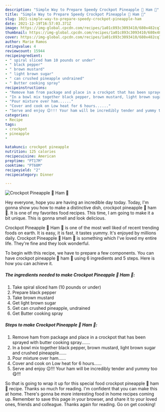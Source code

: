 ```yaml
---
description: "Simple Way to Prepare Speedy Crockpot Pineapple 🍍 Ham 🐖"
title: "Simple Way to Prepare Speedy Crockpot Pineapple 🍍 Ham 🐖"
slug: 1021-simple-way-to-prepare-speedy-crockpot-pineapple-ham
date: 2021-12-19T16:57:03.371Z
image: https://img-global.cpcdn.com/recipes/1a01c893c3093410/680x482cq70/crockpot-pineapple-ham-recipe-main-photo.jpg
thumbnail: https://img-global.cpcdn.com/recipes/1a01c893c3093410/680x482cq70/crockpot-pineapple-ham-recipe-main-photo.jpg
cover: https://img-global.cpcdn.com/recipes/1a01c893c3093410/680x482cq70/crockpot-pineapple-ham-recipe-main-photo.jpg
author: Marie Ramos
ratingvalue: 4
reviewcount: 15944
recipeingredient:
- " spiral sliced ham 10 pounds or under"
- " black pepper"
- " brown mustard"
- " light brown sugar"
- " can crushed pineapple undrained"
- " Butter cooking spray"
recipeinstructions:
- "Remove ham from package and place in a crockpot that has been sprayed with butter cooking spray......."
- "In a bowl mix together black pepper, brown mustard, light brown sugar and crushed pineapple......"
- "Pour mixture over ham......"
- "Cover and cook on Low heat for 6 hours......"
- "Serve and enjoy 😉!!! Your ham will be incredibly tender and yummy too 😋!!!"
categories:
- Recipe
tags:
- crockpot
- pineapple
- 

katakunci: crockpot pineapple  
nutrition: 125 calories
recipecuisine: American
preptime: "PT17M"
cooktime: "PT60M"
recipeyield: "2"
recipecategory: Dinner

---
```



![Crockpot Pineapple 🍍 Ham 🐖](https://img-global.cpcdn.com/recipes/1a01c893c3093410/680x482cq70/crockpot-pineapple-ham-recipe-main-photo.jpg)

Hey everyone, hope you are having an incredible day today. Today, I'm gonna show you how to make a distinctive dish, crockpot pineapple 🍍 ham 🐖. It is one of my favorites food recipes. This time, I am going to make it a bit unique. This is gonna smell and look delicious.

Crockpot Pineapple 🍍 Ham 🐖 is one of the most well liked of recent trending foods on earth. It is easy, it is fast, it tastes yummy. It's enjoyed by millions daily. Crockpot Pineapple 🍍 Ham 🐖 is something which I've loved my entire life. They're fine and they look wonderful.




To begin with this recipe, we have to prepare a few components. You can have crockpot pineapple 🍍 ham 🐖 using 6 ingredients and 5 steps. Here is how you can achieve it.

<!--inarticleads1-->

##### The ingredients needed to make Crockpot Pineapple 🍍 Ham 🐖:

1. Take  spiral sliced ham (10 pounds or under)
1. Prepare  black pepper
1. Take  brown mustard
1. Get  light brown sugar
1. Get  can crushed pineapple, undrained
1. Get  Butter cooking spray




<!--inarticleads2-->

##### Steps to make Crockpot Pineapple 🍍 Ham 🐖:

1. Remove ham from package and place in a crockpot that has been sprayed with butter cooking spray.......
1. In a bowl mix together black pepper, brown mustard, light brown sugar and crushed pineapple......
1. Pour mixture over ham......
1. Cover and cook on Low heat for 6 hours......
1. Serve and enjoy 😉!!! Your ham will be incredibly tender and yummy too 😋!!!




So that is going to wrap it up for this special food crockpot pineapple 🍍 ham 🐖 recipe. Thanks so much for reading. I'm confident that you can make this at home. There's gonna be more interesting food in home recipes coming up. Remember to save this page in your browser, and share it to your loved ones, friends and colleague. Thanks again for reading. Go on get cooking!
